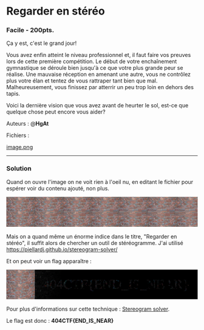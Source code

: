 <h1>Regarder en stéréo</h1>
<h3>Facile - <b>200pts.</b></h3> 
<p>Ça y est, c'est le grand jour!

Vous avez enfin atteint le niveau professionnel et, il faut faire vos preuves lors de cette première compétition. Le début de votre enchaînement gymnastique se déroule bien jusqu'à ce que votre plus grande peur se réalise. Une mauvaise réception en amenant une autre, vous ne contrôlez plus votre élan et tentez de vous rattraper tant bien que mal. Malheureusement, vous finissez par atterrir un peu trop loin en dehors des tapis.
 
Voici la dernière vision que vous avez avant de heurter le sol, est-ce que quelque chose peut encore vous aider?

Auteurs : @<b>HgAt</b></p>

Fichiers :

<a href="./image.png">image.png</a>

<hr>

<h3>Solution</h3>

Quand on ouvre l'image on ne voit rien à l'oeil nu, en editant le fichier pour espérer voir du contenu ajouté, non plus.

![Image de base](image.png)

Mais on a quand même un énorme indice dans le titre, "Regarder en stéréo", il suffit alors de chercher un outil de stéréogramme. J'ai utilisé <a href="https://piellardj.github.io/stereogram-solver/">https://piellardj.github.io/stereogram-solver/</a>

Et on peut voir un flag apparaître :

![Image résolue](resolved.png)

Pour plus d'informations sur cette technique : <a href="https://piellardj.github.io/stereogram-solver/readme/">Stereogram solver</a>.

Le flag est donc : <b>404CTF{END_IS_NEAR}</b>
